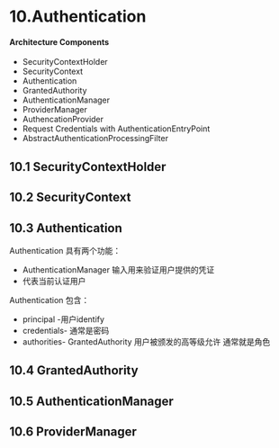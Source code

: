 # 10.Authentication

#### Architecture Components

* SecurityContextHolder
* SecurityContext
* Authentication
* GrantedAuthority
* AuthenticationManager
* ProviderManager
* AuthencationProvider
* Request Credentials with AuthenticationEntryPoint
* AbstractAuthenticationProcessingFilter



## 10.1 SecurityContextHolder



## 10.2 SecurityContext



## 10.3 Authentication

Authentication 具有两个功能：

* AuthenticationManager 输入用来验证用户提供的凭证
* 代表当前认证用户

Authentication 包含：

* principal -用户identify
* credentials- 通常是密码
* authorities- GrantedAuthority 用户被颁发的高等级允许 通常就是角色



## 10.4 GrantedAuthority



## 10.5 AuthenticationManager



## 10.6 ProviderManager

